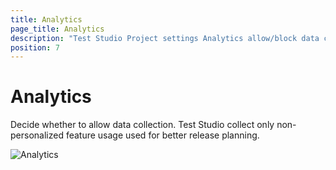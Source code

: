 ```yaml
---
title: Analytics
page_title: Analytics
description: "Test Studio Project settings Analytics allow/block data collection"
position: 7
---
```

# Analytics

Decide whether to allow data collection. Test Studio collect only non-personalized feature usage used for better release planning.

![Analytics][1]

[1]: /img/features/project-settings/analytics/fig1.png